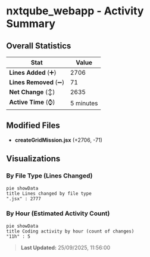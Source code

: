 # nxtqube_webapp - Activity Summary 

## Overall Statistics

| Stat                   | Value                                                             |
| ---------------------- | ----------------------------------------------------------------- |
| **Lines Added** (➕)   | 2706                                          |
| **Lines Removed** (➖) | 71                                        |
| **Net Change** (↕)    | 2635                |
| **Active Time** (⌚)   | 5 minutes |


## Modified Files
- **createGridMission.jsx** (+2706, -71)

## Visualizations

### By File Type (Lines Changed)

```mermaid
pie showData
title Lines changed by file type
".jsx" : 2777
```

### By Hour (Estimated Activity Count)

```mermaid
pie showData
title Coding activity by hour (count of changes)
"11h" : 5
```


> **Last Updated:** 25/09/2025, 11:56:00